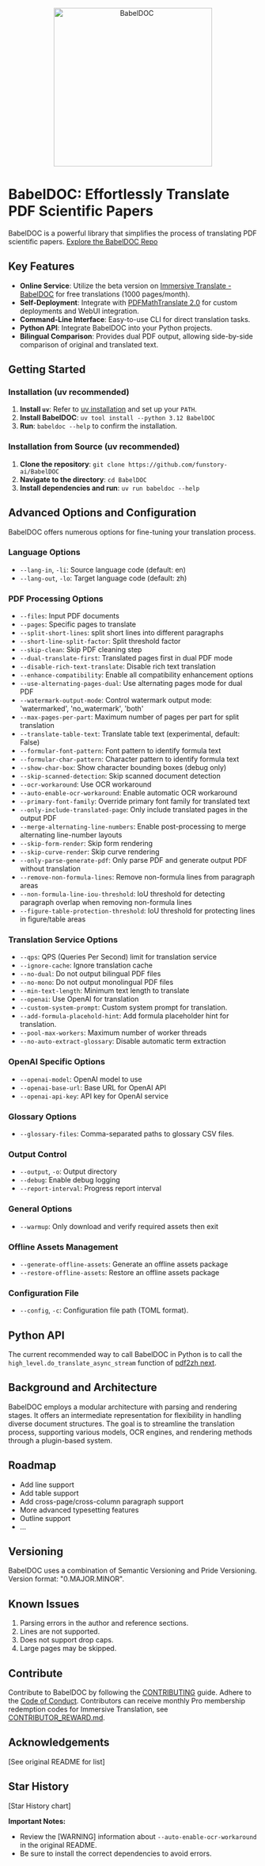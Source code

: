 <div align="center">
<!-- <img src="https://s.immersivetranslate.com/assets/r2-uploads/images/babeldoc-banner.png" width="320px"  alt="YADT"/> -->

<br/>

<picture>
  <source media="(prefers-color-scheme: dark)" srcset="https://s.immersivetranslate.com/assets/uploads/babeldoc-big-logo-darkmode-with-transparent-background-IKuNO1.svg" width="320px" alt="BabelDOC"/>
  <img src="https://s.immersivetranslate.com/assets/uploads/babeldoc-big-logo-with-transparent-background-2xweBr.svg" width="320px" alt="BabelDOC"/>
</picture>

</div>

# BabelDOC: Effortlessly Translate PDF Scientific Papers

BabelDOC is a powerful library that simplifies the process of translating PDF scientific papers. [Explore the BabelDOC Repo](https://github.com/funstory-ai/BabelDOC)

## Key Features

*   **Online Service**: Utilize the beta version on [Immersive Translate - BabelDOC](https://app.immersivetranslate.com/babel-doc/) for free translations (1000 pages/month).
*   **Self-Deployment**: Integrate with [PDFMathTranslate 2.0](https://github.com/PDFMathTranslate/PDFMathTranslate-next) for custom deployments and WebUI integration.
*   **Command-Line Interface**: Easy-to-use CLI for direct translation tasks.
*   **Python API**: Integrate BabelDOC into your Python projects.
*   **Bilingual Comparison**: Provides dual PDF output, allowing side-by-side comparison of original and translated text.

## Getting Started

### Installation (uv recommended)

1.  **Install `uv`**: Refer to [uv installation](https://github.com/astral-sh/uv#installation) and set up your `PATH`.
2.  **Install BabelDOC**:  `uv tool install --python 3.12 BabelDOC`
3.  **Run**:  `babeldoc --help` to confirm the installation.

### Installation from Source (uv recommended)

1.  **Clone the repository**: `git clone https://github.com/funstory-ai/BabelDOC`
2.  **Navigate to the directory**: `cd BabelDOC`
3.  **Install dependencies and run**: `uv run babeldoc --help`

## Advanced Options and Configuration

BabelDOC offers numerous options for fine-tuning your translation process.

### Language Options
*   `--lang-in`, `-li`: Source language code (default: en)
*   `--lang-out`, `-lo`: Target language code (default: zh)

### PDF Processing Options

*   `--files`: Input PDF documents
*   `--pages`: Specific pages to translate
*   `--split-short-lines`: split short lines into different paragraphs
*   `--short-line-split-factor`: Split threshold factor
*   `--skip-clean`: Skip PDF cleaning step
*   `--dual-translate-first`: Translated pages first in dual PDF mode
*   `--disable-rich-text-translate`: Disable rich text translation
*   `--enhance-compatibility`: Enable all compatibility enhancement options
*   `--use-alternating-pages-dual`: Use alternating pages mode for dual PDF
*   `--watermark-output-mode`: Control watermark output mode: 'watermarked', 'no_watermark', 'both'
*   `--max-pages-per-part`: Maximum number of pages per part for split translation
*   `--translate-table-text`: Translate table text (experimental, default: False)
*   `--formular-font-pattern`: Font pattern to identify formula text
*   `--formular-char-pattern`: Character pattern to identify formula text
*   `--show-char-box`: Show character bounding boxes (debug only)
*   `--skip-scanned-detection`: Skip scanned document detection
*   `--ocr-workaround`: Use OCR workaround
*   `--auto-enable-ocr-workaround`: Enable automatic OCR workaround
*   `--primary-font-family`: Override primary font family for translated text
*   `--only-include-translated-page`: Only include translated pages in the output PDF
*   `--merge-alternating-line-numbers`: Enable post-processing to merge alternating line-number layouts
*   `--skip-form-render`: Skip form rendering
*   `--skip-curve-render`: Skip curve rendering
*   `--only-parse-generate-pdf`: Only parse PDF and generate output PDF without translation
*   `--remove-non-formula-lines`: Remove non-formula lines from paragraph areas
*   `--non-formula-line-iou-threshold`: IoU threshold for detecting paragraph overlap when removing non-formula lines
*   `--figure-table-protection-threshold`: IoU threshold for protecting lines in figure/table areas

### Translation Service Options

*   `--qps`: QPS (Queries Per Second) limit for translation service
*   `--ignore-cache`: Ignore translation cache
*   `--no-dual`: Do not output bilingual PDF files
*   `--no-mono`: Do not output monolingual PDF files
*   `--min-text-length`: Minimum text length to translate
*   `--openai`: Use OpenAI for translation
*   `--custom-system-prompt`: Custom system prompt for translation.
*   `--add-formula-placehold-hint`: Add formula placeholder hint for translation.
*   `--pool-max-workers`: Maximum number of worker threads
*   `--no-auto-extract-glossary`: Disable automatic term extraction

### OpenAI Specific Options

*   `--openai-model`: OpenAI model to use
*   `--openai-base-url`: Base URL for OpenAI API
*   `--openai-api-key`: API key for OpenAI service

### Glossary Options
*   `--glossary-files`: Comma-separated paths to glossary CSV files.

### Output Control

*   `--output`, `-o`: Output directory
*   `--debug`: Enable debug logging
*   `--report-interval`: Progress report interval

### General Options

*   `--warmup`: Only download and verify required assets then exit

### Offline Assets Management

*   `--generate-offline-assets`: Generate an offline assets package
*   `--restore-offline-assets`: Restore an offline assets package

### Configuration File

*   `--config`, `-c`: Configuration file path (TOML format).

## Python API

The current recommended way to call BabelDOC in Python is to call the `high_level.do_translate_async_stream` function of [pdf2zh next](https://github.com/PDFMathTranslate/PDFMathTranslate-next).

## Background and Architecture

BabelDOC employs a modular architecture with parsing and rendering stages. It offers an intermediate representation for flexibility in handling diverse document structures. The goal is to streamline the translation process, supporting various models, OCR engines, and rendering methods through a plugin-based system.

## Roadmap

*   Add line support
*   Add table support
*   Add cross-page/cross-column paragraph support
*   More advanced typesetting features
*   Outline support
*   ...

## Versioning

BabelDOC uses a combination of Semantic Versioning and Pride Versioning. Version format: "0.MAJOR.MINOR".

## Known Issues

1.  Parsing errors in the author and reference sections.
2.  Lines are not supported.
3.  Does not support drop caps.
4.  Large pages may be skipped.

## Contribute

Contribute to BabelDOC by following the [CONTRIBUTING](https://github.com/funstory-ai/yadt/blob/main/docs/CONTRIBUTING.md) guide. Adhere to the [Code of Conduct](https://github.com/funstory-ai/yadt/blob/main/docs/CODE_OF_CONDUCT.md). Contributors can receive monthly Pro membership redemption codes for Immersive Translation, see [CONTRIBUTOR_REWARD.md](https://github.com/funstory-ai/BabelDOC/blob/main/docs/CONTRIBUTOR_REWARD.md).

## Acknowledgements

[See original README for list]

<h2 id="star_hist">Star History</h2>

[Star History chart]

**Important Notes:**

*   Review the [WARNING] information about `--auto-enable-ocr-workaround` in the original README.
*   Be sure to install the correct dependencies to avoid errors.